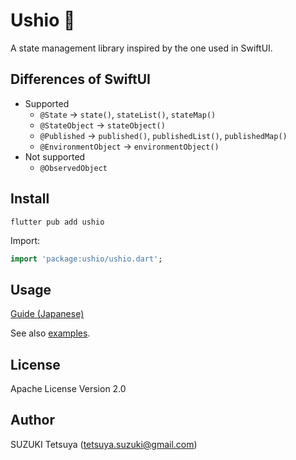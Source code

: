 # Ushio 🧂

A state management library inspired by the one used in SwiftUI.

## Differences of SwiftUI

- Supported
  - `@State` -> `state()`, `stateList()`, `stateMap()`
  - `@StateObject` -> `stateObject()`
  - `@Published` -> `published()`, `publishedList()`, `publishedMap()`
  - `@EnvironmentObject` -> `environmentObject()`
- Not supported
  - `@ObservedObject`

## Install

```
flutter pub add ushio
```

Import:

```dart
import 'package:ushio/ushio.dart';
```

## Usage

[Guide (Japanese)](https://zenn.dev/shiguredo/articles/flutter-ushio-guide)

See also [examples](./example/README.md).

## License

Apache License Version 2.0

## Author

SUZUKI Tetsuya (tetsuya.suzuki@gmail.com)